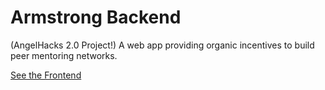 # Armstrong Backend 

(AngelHacks 2.0 Project!) A web app providing organic incentives to build peer mentoring networks.

[See the Frontend](https://github.com/mgsium/arms_frontend)
